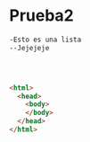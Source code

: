 # Prueba2
```html
-Esto es una lista
--Jejejeje




<html>
  <head>
    <body>
    </body>
  </head>
</html>  

```
